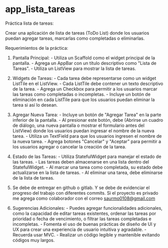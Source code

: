 # app_lista_tareas

Práctica lista de tareas:

Crear una aplicación de lista de tareas (ToDo List) donde los usuarios puedan agregar tareas, marcarlas como completadas o eliminarlas.

Requerimientos de la práctica:

1. Pantalla Principal:
        - Utiliza un Scaffold como el widget principal de la pantalla.
        - Agrega un AppBar con un título descriptivo como "Lista de Tareas".
        - Utiliza un ListView para mostrar la lista de tareas.

2. Widgets de Tareas:
        - Cada tarea debe representarse como un widget ListTile en el ListView.
        - Cada ListTile debe contener un texto descriptivo de la tarea.
        - Agrega un Checkbox para permitir a los usuarios marcar las tareas como completadas o incompletas.
        - Incluye un botón de eliminación en cada ListTile para que los usuarios puedan eliminar la tarea si así lo desean.

3. Agregar Nueva Tarea:
        - Incluye un botón de "Agregar Tarea" en la parte inferior de la pantalla.
        - Al presionar este botón, debe (Abrirse un cuadro de diálogo, una nueva pantalla o mostrar el formulario antes del ListView) donde los usuarios puedan ingresar el nombre de la nueva tarea.
        - Utiliza un TextField para que los usuarios ingresen el nombre de la nueva tarea.
        - Agrega botones "Cancelar" y "Aceptar" para permitir a los usuarios agregar o cancelar la creación de la tarea.

4. Estado de las Tareas:
        - Utiliza StatefulWidget para manejar el estado de las tareas.
        - Las tareas deben almacenarse en una lista dentro del StatefulWidget.
        - Al marcar una tarea como completada, su estado debe actualizarse en la lista de tareas.
        - Al eliminar una tarea, debe eliminarse de la lista de tareas.
        
5. Se debe de entregar en github o gitlab. Y se debe de evidenciar el progreso del trabajo con diferentes commits. Si el proyecto es privado me agrega como colaborador con el correo saurmo0108@gmail.com

6. Sugerencias Adicionales:
        - Puedes agregar funcionalidades adicionales, como la capacidad de editar tareas existentes, ordenar las tareas por prioridad o fecha de vencimiento, o filtrar las tareas completadas e incompletas.
        - Fomenta el uso de buenas prácticas de diseño de UI y UX para crear una experiencia de usuario intuitiva y agradable.
        - Recuerda usar MVC.
        - Realizar un código legible y mantenible evitando códigos muy largos. 